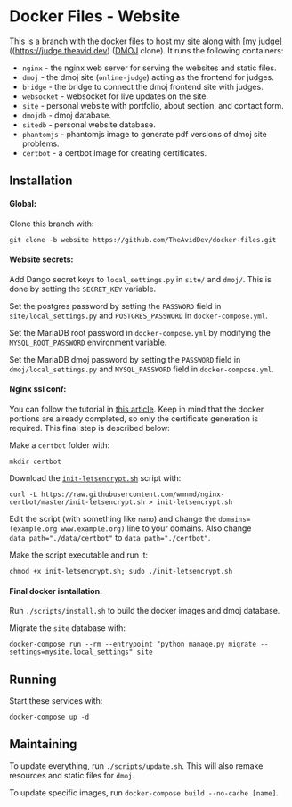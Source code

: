 # Docker Files - Website
This is a branch with the docker files to host [my site](https://theavid.dev) along with [my judge]((https://judge.theavid.dev) ([DMOJ](https://github.com/DMOJ/online-judge) clone). It runs the following containers:
 * `nginx` - the nginx web server for serving the websites and static files.
 * `dmoj` - the dmoj site (`online-judge`) acting as the frontend for judges.
 * `bridge` - the bridge to connect the dmoj frontend site with judges.
 * `websocket` - websocket for live updates on the site.
 * `site` - personal website with portfolio, about section, and contact form.
 * `dmojdb` - dmoj database.
 * `sitedb` - personal website database.
 * `phantomjs` - phantomjs image to generate pdf versions of dmoj site problems.
 * `certbot` - a certbot image for creating certificates.
 
## Installation
#### Global:
Clone this branch with:
```
git clone -b website https://github.com/TheAvidDev/docker-files.git
```

#### Website secrets:
Add Dango secret keys to `local_settings.py` in `site/` and `dmoj/`. This is done by setting the `SECRET_KEY` variable.

Set the postgres password by setting the `PASSWORD` field in `site/local_settings.py` and `POSTGRES_PASSWORD` in `docker-compose.yml`.

Set the MariaDB root password in `docker-compose.yml` by modifying the `MYSQL_ROOT_PASSWORD` environment variable.

Set the MariaDB dmoj password by setting the `PASSWORD` field in `dmoj/local_settings.py` and `MYSQL_PASSWORD` field in `docker-compose.yml`.

#### Nginx ssl conf:
You can follow the tutorial in [this article](https://medium.com/@pentacent/nginx-and-lets-encrypt-with-docker-in-less-than-5-minutes-b4b8a60d3a71). Keep in mind that the docker portions are already completed, so only the certificate generation is required. This final step is described below:

Make a `certbot` folder with:
```
mkdir certbot
```

Download the [`init-letsencrypt.sh`](https://raw.githubusercontent.com/wmnnd/nginx-certbot/master/init-letsencrypt.sh) script with:

```
curl -L https://raw.githubusercontent.com/wmnnd/nginx-certbot/master/init-letsencrypt.sh > init-letsencrypt.sh
```

Edit the script (with something like `nano`) and change the `domains=(example.org www.example.org)` line to your domains. Also change `data_path="./data/certbot"` to `data_path="./certbot"`.

Make the script executable and run it:
```
chmod +x init-letsencrypt.sh; sudo ./init-letsencrypt.sh
```

#### Final docker isntallation:
Run `./scripts/install.sh` to build the docker images and dmoj database.

Migrate the `site` database with:
```
docker-compose run --rm --entrypoint "python manage.py migrate --settings=mysite.local_settings" site
```

## Running
Start these services with:
```
docker-compose up -d
```

## Maintaining
To update everything, run `./scripts/update.sh`. This will also remake resources and static files for `dmoj`.

To update specific images, run `docker-compose build --no-cache [name]`.
